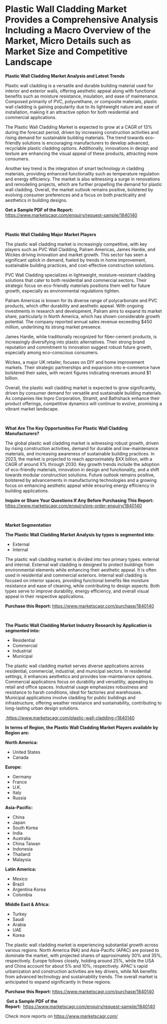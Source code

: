 <p><h1>Plastic Wall Cladding Market Provides a Comprehensive Analysis Including a Macro Overview of the Market, Micro Details such as Market Size and Competitive Landscape</h1></p><p><strong>Plastic Wall Cladding Market Analysis and Latest Trends</strong></p>
<p><p>Plastic wall cladding is a versatile and durable building material used for interior and exterior walls, offering aesthetic appeal along with functional benefits such as moisture resistance, insulation, and ease of maintenance. Composed primarily of PVC, polyurethane, or composite materials, plastic wall cladding is gaining popularity due to its lightweight nature and ease of installation, making it an attractive option for both residential and commercial applications.</p><p>The Plastic Wall Cladding Market is expected to grow at a CAGR of 13% during the forecast period, driven by increasing construction activities and rising demand for sustainable building materials. The trend towards eco-friendly solutions is encouraging manufacturers to develop advanced, recyclable plastic cladding options. Additionally, innovations in design and texture are enhancing the visual appeal of these products, attracting more consumers.</p><p>Another key trend is the integration of smart technology in cladding materials, providing enhanced functionality such as temperature regulation and energy efficiency. The market is also witnessing a surge in renovations and remodeling projects, which are further propelling the demand for plastic wall cladding. Overall, the market outlook remains positive, bolstered by evolving consumer preferences and a focus on both practicality and aesthetics in building designs.</p></p>
<p><strong>Get a Sample PDF of the Report:&nbsp;</strong> <a href="https://www.marketscagr.com/enquiry/request-sample/1840140?utm_campaign=2998&utm_medium=2&utm_source=Github&utm_content=ia&utm_term=02042025&utm_id=plastic-wall-cladding">https://www.marketscagr.com/enquiry/request-sample/1840140</a></p>
<p>&nbsp;</p>
<p><strong>Plastic Wall Cladding Major Market Players</strong></p>
<p><p>The plastic wall cladding market is increasingly competitive, with key players such as PVC Wall Cladding, Palram Americas, James Hardie, and Wickes driving innovation and market growth. This sector has seen a significant uptick in demand, fueled by trends in home improvement, sustainable building practices, and cost-effective construction solutions.</p><p>PVC Wall Cladding specializes in lightweight, moisture-resistant cladding solutions that cater to both residential and commercial sectors. Their strategic focus on eco-friendly materials positions them well for future growth, especially as environmental regulations tighten.</p><p>Palram Americas is known for its diverse range of polycarbonate and PVC products, which offer durability and aesthetic appeal. With ongoing investments in research and development, Palram aims to expand its market share, particularly in North America, which has shown considerable growth potential. The company reported annual sales revenue exceeding $450 million, underlining its strong market presence.</p><p>James Hardie, while traditionally recognized for fiber-cement products, is increasingly diversifying into plastic alternatives. Their strong brand reputation and commitment to innovation suggest robust future growth, especially among eco-conscious consumers.</p><p>Wickes, a major UK retailer, focuses on DIY and home improvement markets. Their strategic partnerships and expansion into e-commerce have bolstered their sales, with recent figures indicating revenues around $1 billion.</p><p>Overall, the plastic wall cladding market is expected to grow significantly, driven by consumer demand for versatile and sustainable building materials. As companies like Inpro Corporation, Stramit, and Bathshack enhance their product offerings, competitive dynamics will continue to evolve, promising a vibrant market landscape.</p></p>
<p>&nbsp;</p>
<p><strong>What Are The Key Opportunities For Plastic Wall Cladding Manufacturers?</strong></p>
<p><p>The global plastic wall cladding market is witnessing robust growth, driven by rising construction activities, demand for durable and low-maintenance materials, and increasing awareness of sustainable building practices. In 2023, the market is projected to reach approximately $XX billion, with a CAGR of around X% through 2030. Key growth trends include the adoption of eco-friendly materials, innovation in design and functionality, and a shift towards modular construction solutions. Future outlook remains positive, bolstered by advancements in manufacturing technologies and a growing focus on enhancing aesthetic appeal while ensuring energy efficiency in building applications.</p></p>
<p><strong>Inquire or Share Your Questions If Any Before Purchasing This Report:</strong> <a href="https://www.marketscagr.com/enquiry/pre-order-enquiry/1840140?utm_campaign=2998&utm_medium=2&utm_source=Github&utm_content=ia&utm_term=02042025&utm_id=plastic-wall-cladding">https://www.marketscagr.com/enquiry/pre-order-enquiry/1840140</a></p>
<p>&nbsp;</p>
<p><strong>Market Segmentation</strong></p>
<p><strong>The Plastic Wall Cladding Market Analysis by types is segmented into:</strong></p>
<p><ul><li>External</li><li>Internal</li></ul></p>
<p><p>The plastic wall cladding market is divided into two primary types: external and internal. External wall cladding is designed to protect buildings from environmental elements while enhancing their aesthetic appeal. It is often used in residential and commercial exteriors. Internal wall cladding is focused on interior spaces, providing functional benefits like moisture resistance and ease of cleaning, while contributing to design aspects. Both types serve to improve durability, energy efficiency, and overall visual appeal in their respective applications.</p></p>
<p><strong>Purchase this Report:&nbsp;</strong><a href="https://www.marketscagr.com/purchase/1840140?utm_campaign=2998&utm_medium=2&utm_source=Github&utm_content=ia&utm_term=02042025&utm_id=plastic-wall-cladding">https://www.marketscagr.com/purchase/1840140</a></p>
<p>&nbsp;</p>
<p><strong>The Plastic Wall Cladding Market Industry Research by Application is segmented into:</strong></p>
<p><ul><li>Residential</li><li>Commercial</li><li>Industrial</li><li>Municipal</li></ul></p>
<p><p>The plastic wall cladding market serves diverse applications across residential, commercial, industrial, and municipal sectors. In residential settings, it enhances aesthetics and provides low-maintenance options. Commercial applications focus on durability and versatility, appealing to retail and office spaces. Industrial usage emphasizes robustness and resistance to harsh conditions, ideal for factories and warehouses. Municipal applications involve cladding for public buildings and infrastructure, offering weather resistance and sustainability, contributing to long-lasting urban design solutions.</p></p>
<p><a href="https://www.marketscagr.com/plastic-wall-cladding-r1840140?utm_campaign=2998&utm_medium=2&utm_source=Github&utm_content=ia&utm_term=02042025&utm_id=plastic-wall-cladding">&nbsp;https://www.marketscagr.com/plastic-wall-cladding-r1840140</a></p>
<p><strong>In terms of Region, the Plastic Wall Cladding Market Players available by Region are:</strong></p>
<p>
    <p> <strong> North America: </strong>
        <ul>
            <li>United States</li>
            <li>Canada</li>
        </ul>
        </p> 
    <p> <strong> Europe: </strong>
        <ul>
            <li>Germany</li>
            <li>France</li>
            <li>U.K.</li>
            <li>Italy</li>
            <li>Russia</li>
        </ul>
        </p> 
    <p> <strong> Asia-Pacific: </strong>
        <ul>
            <li>China</li>
            <li>Japan</li>
            <li>South Korea</li>
            <li>India</li>
            <li>Australia</li>
            <li>China Taiwan</li>
            <li>Indonesia</li>
            <li>Thailand</li>
            <li>Malaysia</li>
        </ul>
        </p> 
    <p> <strong> Latin America: </strong>
        <ul>
            <li>Mexico</li>
            <li>Brazil</li>
            <li>Argentina Korea</li>
            <li>Colombia</li>
        </ul>
        </p> 
    <p> <strong> Middle East & Africa: </strong>
        <ul>
            <li>Turkey</li>
            <li>Saudi</li>
            <li>Arabia</li>
            <li>UAE</li>
            <li>Korea</li>
        </ul>
    </p>
    </p>
<p><p>The plastic wall cladding market is experiencing substantial growth across various regions. North America (NA) and Asia-Pacific (APAC) are poised to dominate the market, with projected shares of approximately 30% and 35%, respectively. Europe follows closely, holding around 25%, while the USA and China account for about 5% and 10%, respectively. APAC's rapid urbanization and construction activities are key drivers, while NA benefits from advanced technology and sustainability trends. The overall market is anticipated to expand significantly in these regions.</p></p>
<p><strong>Purchase this Report: </strong><a href="https://www.marketscagr.com/purchase/1840140?utm_campaign=2998&utm_medium=2&utm_source=Github&utm_content=ia&utm_term=02042025&utm_id=plastic-wall-cladding">https://www.marketscagr.com/purchase/1840140</a></p>
<p>&nbsp;<strong>Get a Sample PDF of the Report:&nbsp;&nbsp;</strong><a href="https://www.marketscagr.com/enquiry/request-sample/1840140?utm_campaign=2998&utm_medium=2&utm_source=Github&utm_content=ia&utm_term=02042025&utm_id=plastic-wall-cladding">https://www.marketscagr.com/enquiry/request-sample/1840140</a></p>
<p><strong></strong></p>
<p>Check more reports on <a href="https://www.marketscagr.com/?utm_campaign=2998&utm_medium=2&utm_source=Github&utm_content=ia&utm_term=02042025&utm_id=plastic-wall-cladding">https://www.marketscagr.com/</a></p>